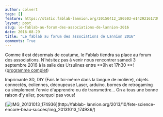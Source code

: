 ```yaml
---
author: colvert
tags: []
feature: https://static.fablab-lannion.org/20150412_180503-e1429216173937.jpg
layout: post
slug: le-fablab-au-forum-des-associations-de-lannion-2016
date: 2016-08-29
title: "Le fablab au forum des associations de Lannion 2016"
comments: True
---
```

Comme il est désormais de coutume, le Fablab tiendra sa place au forum des
associations. N'hésitez pas à venir nous rencontrer samedi 3 septembre 2016 à
la salle des Ursulines entre **9h et 17h30 **! ([programme
complet](http://www.ville-lannion.fr/2016_09_03_forum_programme.pdf))

Imprimante 3D, DIY (Fais le toi-même dans la langue de molière), objets
connectés, éoliennes, découpeuse Laser, arduino, bornes de retrogaming ou
simplement l'envie d'apprendre ou de transmettre… On a tous une bonne raison
d'y aller, pourquoi pas
vous!

[![IMG_20131013_174936](https://static.fablab-lannion.org/IMG_20131013_174936.jpg)](http://fablab-
lannion.org/2013/10/fete-science-encore-beau-succes/img_20131013_174936/)
